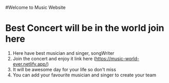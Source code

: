 #Welcome to Music Website 

# Best Concert will be in the world join here

1. Here have best musician and singer, songWriter 
2. Join the concert and enjoy it link here (https://music-world-ever.netlify.app/)
3. It will be awesome day for your life so don't miss
4. You can add your favourite musician and singer to create your team
